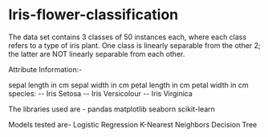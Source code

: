 # Iris-flower-classification
The data set contains 3 classes of 50 instances each, where each class refers to a type of iris plant. One class is linearly separable from the other 2; the latter are NOT linearly separable from each other.

Attribute Information:-

sepal length in cm
sepal width in cm
petal length in cm
petal width in cm
species: -- Iris Setosa -- Iris Versicolour -- Iris Virginica

The libraries used are -
pandas
matplotlib
seaborn
scikit-learn

Models tested are-
Logistic Regression
K-Nearest Neighbors
Decision Tree

